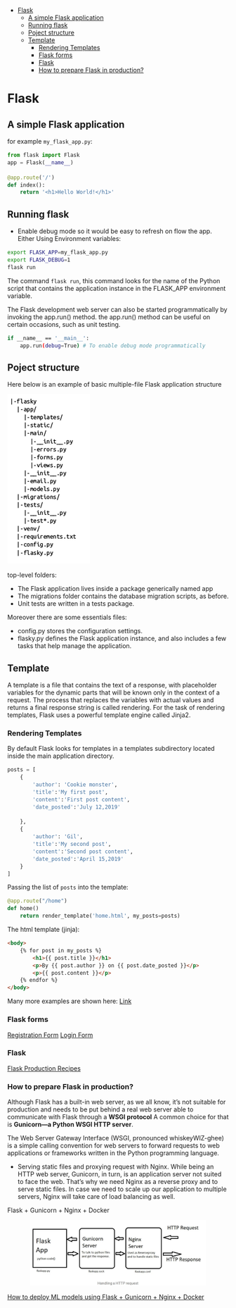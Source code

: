 <!--ts-->
   * [Flask](#flask)
      * [A simple Flask application](#a-simple-flask-application)
      * [Running flask](#running-flask)
      * [Poject structure](#poject-structure)
      * [Template](#template)
         * [Rendering Templates](#rendering-templates)
         * [Flask forms](#flask-forms)
         * [Flask](#flask-1)
         * [How to prepare Flask in production?](#how-to-prepare-flask-in-production)

<!-- Added by: gil_diy, at: Sun 06 Mar 2022 10:17:29 IST -->

<!--te-->

# Flask

## A simple Flask application

for example `my_flask_app.py`:

```python
from flask import Flask
app = Flask(__name__)

@app.route('/')
def index():
	return '<h1>Hello World!</h1>'
```

## Running flask

* Enable debug mode so it would be easy to refresh on flow the app.
Either Using Environment variables:

```bash
export FLASK_APP=my_flask_app.py
export FLASK_DEBUG=1
flask run
```

The command `flask run`, this command looks for the name of the Python script that contains the application instance in the FLASK_APP environment variable.


The Flask development web server can also be started programmatically by invoking the app.run() method. the app.run() method can be useful on certain occasions, such as unit testing.

```bash
if __name__ == '__main__':
    app.run(debug=True) # To enable debug mode programmatically
```


## Poject structure
Here below is an example of basic multiple-file Flask application structure

<img src="images/flask/struct.png" title="project structure">


top-level folders:
* The Flask application lives inside a package generically named app
* The migrations folder contains the database migration scripts, as before.
* Unit tests are written in a tests package.

Moreover there are some essentials files:
* config.py stores the configuration settings.
* flasky.py defines the Flask application instance, and also includes a few tasks that help manage the application.

## Template

A template is a file that contains the text of a response, with placeholder variables for the dynamic parts that will be known only in the context of a request. The process that replaces the variables with actual values and returns a final response string is called rendering. For the task of rendering templates, Flask uses a powerful template engine called Jinja2.


### Rendering Templates

By default Flask looks for templates in a templates subdirectory located inside the main application directory.

```python
posts = [
	{
		'author': 'Cookie monster',
		'title':'My first post',
		'content':'First post content',
		'date_posted':'July 12,2019'

	},
	{
		'author': 'Gil',
		'title':'My second post',
		'content':'Second post content',
		'date_posted':'April 15,2019'
	}
]
```

Passing the list of `posts` into the template:

```python
@app.route("/home")
def home()
	return render_template('home.html', my_posts=posts)
```

The html template (jinja):

```html
<body>
	{% for post in my_posts %}
		<h1>{{ post.title }}</h1>
		<p>By {{ post.author }} on {{ post.date_posted }}</p>
		<p>{{ post.content }}</p>
	{% endfor %}
</body>
```

Many more examples are shown here: [Link](http://jinja.pocoo.org/docs/2.10/templates/)

### Flask forms

[Registration Form](https://youtu.be/UIJKdCIEXUQ?t=153)
[Login Form](https://youtu.be/UIJKdCIEXUQ?t=528)


### Flask 

[Flask Production Recipes](https://www.toptal.com/flask/flask-production-recipes)


### How to prepare Flask in production?

Although Flask has a built-in web server, as we all know, it’s not suitable for production and needs to be put behind a real web server able to communicate with Flask through a **WSGI protocol**
A common choice for that is **Gunicorn—a Python WSGI HTTP server**.

The Web Server Gateway Interface (WSGI, pronounced whiskeyWIZ-ghee) is a simple calling convention for web servers to forward requests to web applications or frameworks written in the Python programming language.

* Serving static files and proxying request with Nginx. While being an HTTP web server, Gunicorn, in turn, is an application server not suited to face the web.
That’s why we need Nginx as a reverse proxy and to serve static files. In case we need to scale up our application to multiple servers, Nginx will take care of load balancing as well.



Flask + Gunicorn + Nginx + Docker


<p align="center">
  <img width="400" src="images/flask/ngnix_gunicorn_flask_togther.jpg" title="Look into the image">
</p>


[How to deploy ML models using Flask + Gunicorn + Nginx + Docker](https://towardsdatascience.com/how-to-deploy-ml-models-using-flask-gunicorn-nginx-docker-9b32055b3d0)


